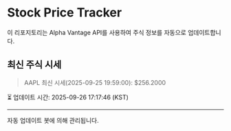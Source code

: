 
# Stock Price Tracker

이 리포지토리는 Alpha Vantage API를 사용하여 주식 정보를 자동으로 업데이트합니다.

## 최신 주식 시세
> AAPL 최신 시세(2025-09-25 19:59:00): $256.2000

⏳ 업데이트 시간: 2025-09-26 17:17:46 (KST)

---
자동 업데이트 봇에 의해 관리됩니다.
